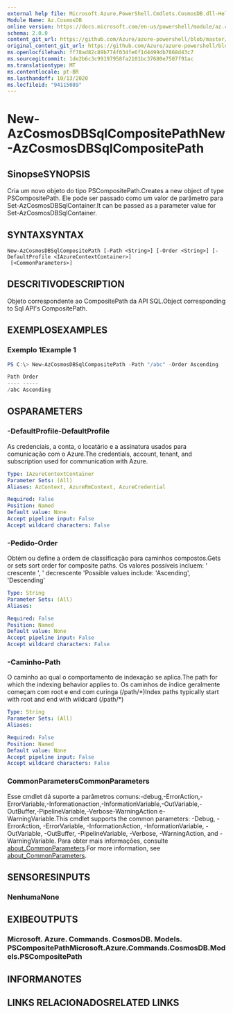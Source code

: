 ```yaml
---
external help file: Microsoft.Azure.PowerShell.Cmdlets.CosmosDB.dll-Help.xml
Module Name: Az.CosmosDB
online version: https://docs.microsoft.com/en-us/powershell/module/az.cosmosdb/new-azcosmosdbsqlcompositepath
schema: 2.0.0
content_git_url: https://github.com/Azure/azure-powershell/blob/master/src/CosmosDB/CosmosDB/help/New-AzCosmosDBSqlCompositePath.md
original_content_git_url: https://github.com/Azure/azure-powershell/blob/master/src/CosmosDB/CosmosDB/help/New-AzCosmosDBSqlCompositePath.md
ms.openlocfilehash: ff78ad82c89b774f034fe6f1d4499db7868d43c7
ms.sourcegitcommit: 1de2b6c3c99197958fa2101bc37680e7507f91ac
ms.translationtype: MT
ms.contentlocale: pt-BR
ms.lasthandoff: 10/13/2020
ms.locfileid: "94115089"
---
```

# <span data-ttu-id="1f5a6-101">New-AzCosmosDBSqlCompositePath</span><span class="sxs-lookup"><span data-stu-id="1f5a6-101">New-AzCosmosDBSqlCompositePath</span></span>

## <span data-ttu-id="1f5a6-102">Sinopse</span><span class="sxs-lookup"><span data-stu-id="1f5a6-102">SYNOPSIS</span></span>
<span data-ttu-id="1f5a6-103">Cria um novo objeto do tipo PSCompositePath.</span><span class="sxs-lookup"><span data-stu-id="1f5a6-103">Creates a new object of type PSCompositePath.</span></span> <span data-ttu-id="1f5a6-104">Ele pode ser passado como um valor de parâmetro para Set-AzCosmosDBSqlContainer.</span><span class="sxs-lookup"><span data-stu-id="1f5a6-104">It can be passed as a parameter value for Set-AzCosmosDBSqlContainer.</span></span>

## <span data-ttu-id="1f5a6-105">SYNTAX</span><span class="sxs-lookup"><span data-stu-id="1f5a6-105">SYNTAX</span></span>

```
New-AzCosmosDBSqlCompositePath [-Path <String>] [-Order <String>] [-DefaultProfile <IAzureContextContainer>]
 [<CommonParameters>]
```

## <span data-ttu-id="1f5a6-106">DESCRITIVO</span><span class="sxs-lookup"><span data-stu-id="1f5a6-106">DESCRIPTION</span></span>
<span data-ttu-id="1f5a6-107">Objeto correspondente ao CompositePath da API SQL.</span><span class="sxs-lookup"><span data-stu-id="1f5a6-107">Object corresponding to Sql API's CompositePath.</span></span>

## <span data-ttu-id="1f5a6-108">EXEMPLOS</span><span class="sxs-lookup"><span data-stu-id="1f5a6-108">EXAMPLES</span></span>

### <span data-ttu-id="1f5a6-109">Exemplo 1</span><span class="sxs-lookup"><span data-stu-id="1f5a6-109">Example 1</span></span>
```powershell
PS C:\> New-AzCosmosDBSqlCompositePath -Path "/abc" -Order Ascending

Path Order
---- -----
/abc Ascending
```

## <span data-ttu-id="1f5a6-110">OS</span><span class="sxs-lookup"><span data-stu-id="1f5a6-110">PARAMETERS</span></span>

### <span data-ttu-id="1f5a6-111">-DefaultProfile</span><span class="sxs-lookup"><span data-stu-id="1f5a6-111">-DefaultProfile</span></span>
<span data-ttu-id="1f5a6-112">As credenciais, a conta, o locatário e a assinatura usados para comunicação com o Azure.</span><span class="sxs-lookup"><span data-stu-id="1f5a6-112">The credentials, account, tenant, and subscription used for communication with Azure.</span></span>

```yaml
Type: IAzureContextContainer
Parameter Sets: (All)
Aliases: AzContext, AzureRmContext, AzureCredential

Required: False
Position: Named
Default value: None
Accept pipeline input: False
Accept wildcard characters: False
```

### <span data-ttu-id="1f5a6-113">-Pedido</span><span class="sxs-lookup"><span data-stu-id="1f5a6-113">-Order</span></span>
<span data-ttu-id="1f5a6-114">Obtém ou define a ordem de classificação para caminhos compostos.</span><span class="sxs-lookup"><span data-stu-id="1f5a6-114">Gets or sets sort order for composite paths.</span></span>
<span data-ttu-id="1f5a6-115">Os valores possíveis incluem: ' crescente ', ' decrescente '</span><span class="sxs-lookup"><span data-stu-id="1f5a6-115">Possible values include: 'Ascending', 'Descending'</span></span>

```yaml
Type: String
Parameter Sets: (All)
Aliases:

Required: False
Position: Named
Default value: None
Accept pipeline input: False
Accept wildcard characters: False
```

### <span data-ttu-id="1f5a6-116">-Caminho</span><span class="sxs-lookup"><span data-stu-id="1f5a6-116">-Path</span></span>
<span data-ttu-id="1f5a6-117">O caminho ao qual o comportamento de indexação se aplica.</span><span class="sxs-lookup"><span data-stu-id="1f5a6-117">The path for which the indexing behavior applies to.</span></span>
<span data-ttu-id="1f5a6-118">Os caminhos de índice geralmente começam com root e end com curinga (/path/\*)</span><span class="sxs-lookup"><span data-stu-id="1f5a6-118">Index paths typically start with root and end with wildcard (/path/\*)</span></span>

```yaml
Type: String
Parameter Sets: (All)
Aliases:

Required: False
Position: Named
Default value: None
Accept pipeline input: False
Accept wildcard characters: False
```

### <span data-ttu-id="1f5a6-119">CommonParameters</span><span class="sxs-lookup"><span data-stu-id="1f5a6-119">CommonParameters</span></span>
<span data-ttu-id="1f5a6-120">Esse cmdlet dá suporte a parâmetros comuns:-debug,-ErrorAction,-ErrorVariable,-Informationaction,-InformationVariable,-OutVariable,-OutBuffer,-PipelineVariable,-Verbose-WarningAction e-WarningVariable.</span><span class="sxs-lookup"><span data-stu-id="1f5a6-120">This cmdlet supports the common parameters: -Debug, -ErrorAction, -ErrorVariable, -InformationAction, -InformationVariable, -OutVariable, -OutBuffer, -PipelineVariable, -Verbose, -WarningAction, and -WarningVariable.</span></span> <span data-ttu-id="1f5a6-121">Para obter mais informações, consulte [about_CommonParameters](http://go.microsoft.com/fwlink/?LinkID=113216).</span><span class="sxs-lookup"><span data-stu-id="1f5a6-121">For more information, see [about_CommonParameters](http://go.microsoft.com/fwlink/?LinkID=113216).</span></span>

## <span data-ttu-id="1f5a6-122">SENSORES</span><span class="sxs-lookup"><span data-stu-id="1f5a6-122">INPUTS</span></span>

### <span data-ttu-id="1f5a6-123">Nenhuma</span><span class="sxs-lookup"><span data-stu-id="1f5a6-123">None</span></span>

## <span data-ttu-id="1f5a6-124">EXIBE</span><span class="sxs-lookup"><span data-stu-id="1f5a6-124">OUTPUTS</span></span>

### <span data-ttu-id="1f5a6-125">Microsoft. Azure. Commands. CosmosDB. Models. PSCompositePath</span><span class="sxs-lookup"><span data-stu-id="1f5a6-125">Microsoft.Azure.Commands.CosmosDB.Models.PSCompositePath</span></span>

## <span data-ttu-id="1f5a6-126">INFORMA</span><span class="sxs-lookup"><span data-stu-id="1f5a6-126">NOTES</span></span>

## <span data-ttu-id="1f5a6-127">LINKS RELACIONADOS</span><span class="sxs-lookup"><span data-stu-id="1f5a6-127">RELATED LINKS</span></span>
